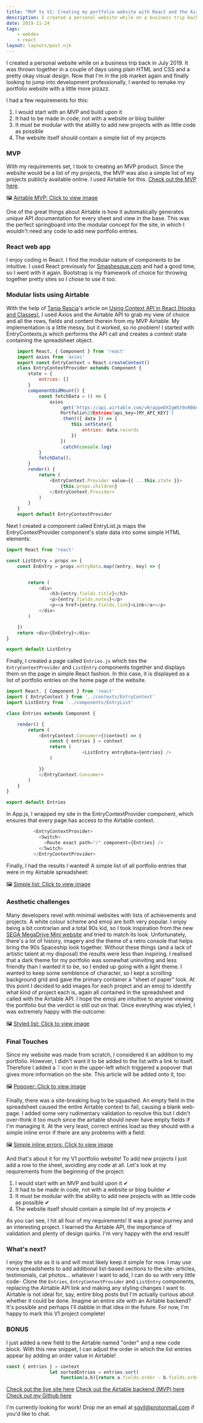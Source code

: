```yaml
---
title: "MVP to V1: Creating my portfolio website with React and the Airtable API"
description: I created a personal website while on a business trip back in July 2019. It was thrown together in a couple of days using plain HTML and CSS and a pretty okay visual design. Now that I'm in the job market again and finally looking to jump into development professionally, I wanted to remake my portfolio website with a little more pizazz.
date: 2019-11-24
tags: 
    - webdev
    - react
layout: layouts/post.njk
---
```

I created a personal website while on a business trip back in July 2019. It was thrown together in a couple of days using plain HTML and CSS and a pretty okay visual design. Now that I'm in the job market again and finally looking to jump into development professionally, I wanted to remake my portfolio website with a little more pizazz.

I had a few requirements for this:
1. I would start with an MVP and build upon it
2. It had to be made in code, not with a website or blog builder
3. It must be modular with the ability to add new projects with as little code as possible
4. The website itself should contain a simple list of my projects


### MVP
With my requirements set, I took to creating an MVP product. Since the website would be a list of my projects, the MVP was also a simple list of my projects publicly available online. I used Airtable for this. [Check out the MVP here](https://airtable.com/shre8qIxVeziaXfOQ/tblMvHba5g75ohHHM?blocks=hide).

🖼️ [Airtable MVP: Click to view image](https://thepracticaldev.s3.amazonaws.com/i/swvnp5986qk00g673zs7.png)

One of the great things about Airtable is how it automatically generates unique API documentation for every sheet and view in the base. This was the perfect springboard into the modular concept for the site, in which I wouldn't need any code to add new portfolio entries.


### React web app
I enjoy coding in React. I find the modular nature of components to be intuitive. I used React previously for [Smashesque.com](smashesque.com) and had a good time, so I went with it again. Bootstrap is my framework of choice for throwing together pretty sites so I chose to use it too.


### Modular lists using Airtable
With the help of [Tania Rascia](https://dev.to/taniarascia)'s article on [Using Context API in React (Hooks and Classes)](https://www.taniarascia.com/using-context-api-in-react/), I used Axios and the Airtable API to grab my view of choice and all the rows, fields and content therein from my MVP Airtable. My implementation is a little messy, but it worked, so no problem!
I started with EntryContexts.js which performs the API call and creates a context state containing the spreadsheet object.

```javascript
    import React, { Component } from 'react'
    import axios from 'axios'
    export const EntryContext = React.createContext()
    class EntryContextProvider extends Component {
        state = {
            entries: []
        }
        componentDidMount() {
            const fetchData = () => {
                axios
                    .get('https://api.airtable.com/v0/appeDXIgWSt9xRB6n/
                    Portfolio%20Entries?api_key=[MY_API_KEY]')
                    .then(({ data }) => {
                        this.setState({
                            entries: data.records
                        })
                    })
                    .catch(console.log)
            }
            fetchData();
        }
        render() {
            return (
                <EntryContext.Provider value={{ ...this.state }}>
                    {this.props.children}
                </EntryContext.Provider>
            )
        }
    }
    export default EntryContextProvider
```

Next I created a component called EntryList.js maps the EntryContextProvider component's state data into some simple HTML elements:
```javascript
import React from 'react'

const ListEntry = props => {
    const EnEntry = props.entryData.map((entry, key) => {


        return (
            <div>
                <h3>{entry.fields.title}</h3>
                <p>{entry.fields.notes}</p>
                <p><a href={entry.fields.link}>Link</a></p>
            </div>
        )

    })
    return <div>{EnEntry}</div>
}

export default ListEntry
```

Finally, I created a page called `Entries.js` which ties the `EntryContextProvider` and `ListEntry` components together and displays them on the page in simple React fashion. In this case, it is displayed as a list of portfolio entries on the home page of the website.
```javascript
import React, { Component } from 'react'
import { EntryContext } from '../contexts/EntryContext'
import ListEntry from '../components/EntryList'

class Entries extends Component {

    render() {
        return (
            <EntryContext.Consumer>{(context) => {
                const { entries } = context
                return (
                            <ListEntry entryData={entries} />
                )

            }}
            </EntryContext.Consumer>
        )
    }
}

export default Entries
```

In App.js, I wrapped my site in the EntryContextProvider component, which ensures that every page has access to the Airtable context.
```javascript
          <EntryContextProvider>
            <Switch>
              <Route exact path="/" component={Entries} />
            </Switch>
          </EntryContextProvider>
```

Finally, I had the results I wanted! A simple list of all portfolio entries that were in my Airtable spreadsheet:

🖼️ [Simple list: Click to view image](https://thepracticaldev.s3.amazonaws.com/i/cybsyolz0md43i9uq9kr.PNG)


### Aesthetic challenges
Many developers revel with minimal websites with lists of achievements and projects. A white colour scheme and emoji are both very popular. I enjoy being a bit contrarian and a total 90s kid, so I took inspiration from the new [SEGA MegaDrive Mini website](https://megadrivemini.sega.com/) and tried to match its look. Unfortunately, there's a lot of history, imagery and the theme of a retro console that helps bring the 90s Spaceship look together. Without these things (and a lack of artistic talent at my disposal) the results were less than inspiring. I realised that a dark theme for my portfolio was somewhat uninviting and less friendly than I wanted it to be, so I ended up going with a light theme. I wanted to keep some semblence of character, so I kept a scrolling background grid and gave the primary container a "sheet of paper" look. At this point I decided to add images for each project and an emoji to identify what kind of project each is, again all contained in the spreadsheet and called with the Airtable API. I hope the emoji are intuitive to anyone viewing the portfolio but the verdict is still out on that. Once everything was styled, I was extremely happy with the outcome:

🖼️ [Styled list: Click to view image](https://thepracticaldev.s3.amazonaws.com/i/vttiq9v63fwl0p0jwmva.PNG)


### Final Touches
Since my website was made from scratch, I considered it an addition to my portfolio. However, I didn't want it to be added to the list with a link to itself. Therefore I added a ❔ icon in the upper-left which triggered a popover that gives more information on the site. This article will be added onto it, too:

🖼️ [Popover: Click to view image](https://thepracticaldev.s3.amazonaws.com/i/01gy48dmiozz2ke2lbrw.PNG)

Finally, there was a site-breaking bug to be squashed. An empty field in the spreadsheet caused the entire Airtable context to fail, causing a blank web-page. I added some very rudimentary validation to resolve this but I didn't over-think it too much since the airtable should never have empty fields if I'm managing it. At the very least, correct entries load as they should with a simple inline error if there are any problems with a field:

🖼️ [Simple inline errors: Click to view image](https://thepracticaldev.s3.amazonaws.com/i/3fc7ob76vhqp02b08vxp.PNG)

And that's about it for my V1 portfolio website! To add new projects I just add a row to the sheet, avoiding any code at all. Let's look at my requirements from the beginning of the project:

1. I would start with an MVP and build upon it ✔
2. It had to be made in code, not with a website or blog builder ✔
3. It must be modular with the ability to add new projects with as little code as possible ✔
4. The website itself should contain a simple list of my projects ✔

As you can see, I hit all four of my requirements! It was a great journey and an interesting project. I learned the Airtable API, the importance of validation and plenty of design quirks. I'm very happy with the end result!


### What's next?
I enjoy the site as it is and will most likely keep it simple for now. I may use more spreadsheets to add additional list-based sections to the site- articles, testimonials, cat photos... whatever I want to add, I can do so with very little code- Clone the `Entries`, `EntryContextProvider` and `ListEntry` components, replacing the Airtable API link and making any styling changes I want to.
Airtable is not ideal for, say, entire blog posts but I'm actually curious about whether it could be done. Imagine an entire site with an Airtable backend? It's possible and perhaps I'll dabble in that idea in the future. For now, I'm happy to mark this V1 project complete! 


### BONUS 
I just added a new field to the Airtable named "order" and a new code block. With this new snippet, I can adjust the order in which the list entries appear by adding an order value in Airtable!

```javascript
const { entries } = context
                let sortedEntries = entries.sort(
                    function(a,b){return a.fields.order - b.fields.order})
```

[Check out the live site here](https://shemthedev.netlify.com/)
[Check out the Airtable backend (MVP) here](https://airtable.com/shre8qIxVeziaXfOQ/tblMvHba5g75ohHHM?blocks=hide)
[Check out my Github here](https://github.com/ShemTheDev)

I'm currently looking for work! Drop me an email at sgyll@protonmail.com if you'd like to chat.


